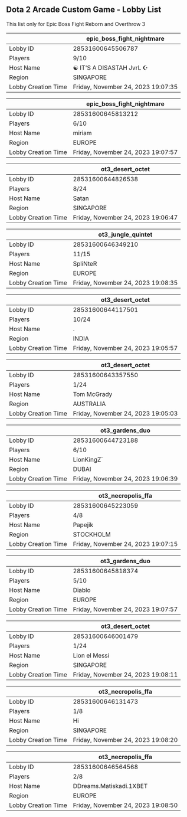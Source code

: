## Dota 2 Arcade Custom Game - Lobby List

This list only for Epic Boss Fight Reborn and Overthrow 3

|  | epic_boss_fight_nightmare |
| ------ | ------ |
| Lobby ID | 28531600645506787 |
| Players | 9/10 |
| Host Name | ☯ IT'S A DISASTAH JvrL ☪ |
| Region | SINGAPORE |
| Lobby Creation Time | Friday, November 24, 2023 19:07:35 |


|  | epic_boss_fight_nightmare |
| ------ | ------ |
| Lobby ID | 28531600645813212 |
| Players | 6/10 |
| Host Name | miriam |
| Region | EUROPE |
| Lobby Creation Time | Friday, November 24, 2023 19:07:57 |


|  | ot3_desert_octet |
| ------ | ------ |
| Lobby ID | 28531600644826538 |
| Players | 8/24 |
| Host Name | Satan |
| Region | SINGAPORE |
| Lobby Creation Time | Friday, November 24, 2023 19:06:47 |


|  | ot3_jungle_quintet |
| ------ | ------ |
| Lobby ID | 28531600646349210 |
| Players | 11/15 |
| Host Name | SpliNteR |
| Region | EUROPE |
| Lobby Creation Time | Friday, November 24, 2023 19:08:35 |


|  | ot3_desert_octet |
| ------ | ------ |
| Lobby ID | 28531600644117501 |
| Players | 10/24 |
| Host Name | . |
| Region | INDIA |
| Lobby Creation Time | Friday, November 24, 2023 19:05:57 |


|  | ot3_desert_octet |
| ------ | ------ |
| Lobby ID | 28531600643357550 |
| Players | 1/24 |
| Host Name | Tom McGrady |
| Region | AUSTRALIA |
| Lobby Creation Time | Friday, November 24, 2023 19:05:03 |


|  | ot3_gardens_duo |
| ------ | ------ |
| Lobby ID | 28531600644723188 |
| Players | 6/10 |
| Host Name | LionKingZ` |
| Region | DUBAI |
| Lobby Creation Time | Friday, November 24, 2023 19:06:39 |


|  | ot3_necropolis_ffa |
| ------ | ------ |
| Lobby ID | 28531600645223059 |
| Players | 4/8 |
| Host Name | Papejik |
| Region | STOCKHOLM |
| Lobby Creation Time | Friday, November 24, 2023 19:07:15 |


|  | ot3_gardens_duo |
| ------ | ------ |
| Lobby ID | 28531600645818374 |
| Players | 5/10 |
| Host Name | Diablo |
| Region | EUROPE |
| Lobby Creation Time | Friday, November 24, 2023 19:07:57 |


|  | ot3_desert_octet |
| ------ | ------ |
| Lobby ID | 28531600646001479 |
| Players | 1/24 |
| Host Name | Lion el Messi |
| Region | SINGAPORE |
| Lobby Creation Time | Friday, November 24, 2023 19:08:11 |


|  | ot3_necropolis_ffa |
| ------ | ------ |
| Lobby ID | 28531600646131473 |
| Players | 1/8 |
| Host Name | Hi |
| Region | SINGAPORE |
| Lobby Creation Time | Friday, November 24, 2023 19:08:20 |


|  | ot3_necropolis_ffa |
| ------ | ------ |
| Lobby ID | 28531600646564568 |
| Players | 2/8 |
| Host Name | DDreams.Matiskadi.1XBET |
| Region | EUROPE |
| Lobby Creation Time | Friday, November 24, 2023 19:08:50 |


